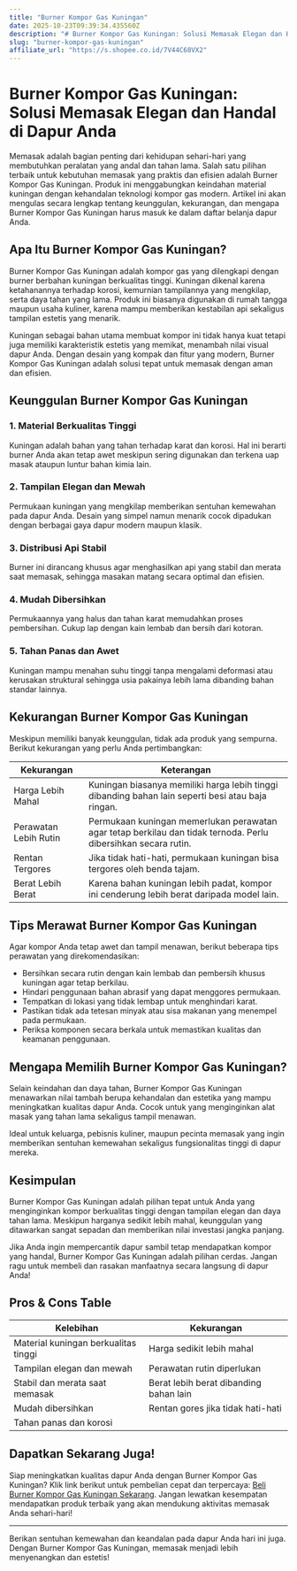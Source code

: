 ```yaml
---
title: "Burner Kompor Gas Kuningan"
date: 2025-10-23T09:39:34.435560Z
description: "# Burner Kompor Gas Kuningan: Solusi Memasak Elegan dan Handal di Dapur Anda..."
slug: "burner-kompor-gas-kuningan"
affiliate_url: "https://s.shopee.co.id/7V44C68VX2"
---
```

# Burner Kompor Gas Kuningan: Solusi Memasak Elegan dan Handal di Dapur Anda

Memasak adalah bagian penting dari kehidupan sehari-hari yang membutuhkan peralatan yang andal dan tahan lama. Salah satu pilihan terbaik untuk kebutuhan memasak yang praktis dan efisien adalah Burner Kompor Gas Kuningan. Produk ini menggabungkan keindahan material kuningan dengan kehandalan teknologi kompor gas modern. Artikel ini akan mengulas secara lengkap tentang keunggulan, kekurangan, dan mengapa Burner Kompor Gas Kuningan harus masuk ke dalam daftar belanja dapur Anda.

## Apa Itu Burner Kompor Gas Kuningan?

Burner Kompor Gas Kuningan adalah kompor gas yang dilengkapi dengan burner berbahan kuningan berkualitas tinggi. Kuningan dikenal karena ketahanannya terhadap korosi, kemurnian tampilannya yang mengkilap, serta daya tahan yang lama. Produk ini biasanya digunakan di rumah tangga maupun usaha kuliner, karena mampu memberikan kestabilan api sekaligus tampilan estetis yang menarik.

Kuningan sebagai bahan utama membuat kompor ini tidak hanya kuat tetapi juga memiliki karakteristik estetis yang memikat, menambah nilai visual dapur Anda. Dengan desain yang kompak dan fitur yang modern, Burner Kompor Gas Kuningan adalah solusi tepat untuk memasak dengan aman dan efisien.

## Keunggulan Burner Kompor Gas Kuningan

### 1. Material Berkualitas Tinggi  
Kuningan adalah bahan yang tahan terhadap karat dan korosi. Hal ini berarti burner Anda akan tetap awet meskipun sering digunakan dan terkena uap masak ataupun luntur bahan kimia lain.

### 2. Tampilan Elegan dan Mewah  
Permukaan kuningan yang mengkilap memberikan sentuhan kemewahan pada dapur Anda. Desain yang simpel namun menarik cocok dipadukan dengan berbagai gaya dapur modern maupun klasik.

### 3. Distribusi Api Stabil  
Burner ini dirancang khusus agar menghasilkan api yang stabil dan merata saat memasak, sehingga masakan matang secara optimal dan efisien.

### 4. Mudah Dibersihkan  
Permukaannya yang halus dan tahan karat memudahkan proses pembersihan. Cukup lap dengan kain lembab dan bersih dari kotoran.

### 5. Tahan Panas dan Awet  
Kuningan mampu menahan suhu tinggi tanpa mengalami deformasi atau kerusakan struktural sehingga usia pakainya lebih lama dibanding bahan standar lainnya.

## Kekurangan Burner Kompor Gas Kuningan

Meskipun memiliki banyak keunggulan, tidak ada produk yang sempurna. Berikut kekurangan yang perlu Anda pertimbangkan:

| Kekurangan | Keterangan |
|--------------|--------------|
| Harga Lebih Mahal | Kuningan biasanya memiliki harga lebih tinggi dibanding bahan lain seperti besi atau baja ringan. |
| Perawatan Lebih Rutin | Permukaan kuningan memerlukan perawatan agar tetap berkilau dan tidak ternoda. Perlu dibersihkan secara rutin. |
| Rentan Tergores | Jika tidak hati-hati, permukaan kuningan bisa tergores oleh benda tajam. |
| Berat Lebih Berat | Karena bahan kuningan lebih padat, kompor ini cenderung lebih berat daripada model lain. |

## Tips Merawat Burner Kompor Gas Kuningan

Agar kompor Anda tetap awet dan tampil menawan, berikut beberapa tips perawatan yang direkomendasikan:

- Bersihkan secara rutin dengan kain lembab dan pembersih khusus kuningan agar tetap berkilau.
- Hindari penggunaan bahan abrasif yang dapat menggores permukaan.
- Tempatkan di lokasi yang tidak lembap untuk menghindari karat.
- Pastikan tidak ada tetesan minyak atau sisa makanan yang menempel pada permukaan.
- Periksa komponen secara berkala untuk memastikan kualitas dan keamanan penggunaan.

## Mengapa Memilih Burner Kompor Gas Kuningan?

Selain keindahan dan daya tahan, Burner Kompor Gas Kuningan menawarkan nilai tambah berupa kehandalan dan estetika yang mampu meningkatkan kualitas dapur Anda. Cocok untuk yang menginginkan alat masak yang tahan lama sekaligus tampil menawan.

Ideal untuk keluarga, pebisnis kuliner, maupun pecinta memasak yang ingin memberikan sentuhan kemewahan sekaligus fungsionalitas tinggi di dapur mereka.

## Kesimpulan

Burner Kompor Gas Kuningan adalah pilihan tepat untuk Anda yang menginginkan kompor berkualitas tinggi dengan tampilan elegan dan daya tahan lama. Meskipun harganya sedikit lebih mahal, keunggulan yang ditawarkan sangat sepadan dan memberikan nilai investasi jangka panjang.

Jika Anda ingin mempercantik dapur sambil tetap mendapatkan kompor yang handal, Burner Kompor Gas Kuningan adalah pilihan cerdas. Jangan ragu untuk membeli dan rasakan manfaatnya secara langsung di dapur Anda!

## Pros & Cons Table

| Kelebihan | Kekurangan |
|------------|------------|
| Material kuningan berkualitas tinggi | Harga sedikit lebih mahal |
| Tampilan elegan dan mewah | Perawatan rutin diperlukan |
| Stabil dan merata saat memasak | Berat lebih berat dibanding bahan lain |
| Mudah dibersihkan | Rentan gores jika tidak hati-hati |
| Tahan panas dan korosi |  |

## Dapatkan Sekarang Juga!

Siap meningkatkan kualitas dapur Anda dengan Burner Kompor Gas Kuningan? Klik link berikut untuk pembelian cepat dan terpercaya: [Beli Burner Kompor Gas Kuningan Sekarang](https://s.shopee.co.id/7V44C68VX2). Jangan lewatkan kesempatan mendapatkan produk terbaik yang akan mendukung aktivitas memasak Anda sehari-hari!

---

Berikan sentuhan kemewahan dan keandalan pada dapur Anda hari ini juga. Dengan Burner Kompor Gas Kuningan, memasak menjadi lebih menyenangkan dan estetis!